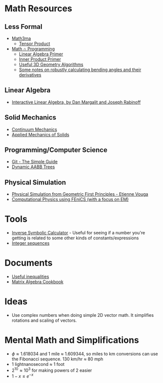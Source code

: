 # Math Resources

## Less Formal
* [Math3ma](https://www.math3ma.com/)
  * [Tensor Product](https://www.math3ma.com/blog/the-tensor-product-demystified)
* [Math ∩ Programming](https://jeremykun.com/)
  * [Linear Algebra Primer](https://jeremykun.com/2011/06/19/linear-algebra-a-primer/)
  * [Inner Product Primer](https://jeremykun.com/2011/07/25/inner-product-spaces-a-primer/)
  * [Useful 3D Geometry Algorithms](https://vicrucann.github.io/tutorials/3d-geometry-algorithms/)
  * [Some notes on robustly calculating bending angles and their derivatives](https://www.cs.utexas.edu/users/evouga/uploads/4/5/6/8/45689883/turning.pdf)

## Linear Algebra
* [Interactive Linear Algebra, by Dan Margalit and Joseph Rabinoff](https://textbooks.math.gatech.edu/ila/index.html)

## Solid Mechanics
* [Continuum Mechanics](https://www.continuummechanics.org/)
* [Applied Mechanics of Solids](https://solidmechanics.org/)

## Programming/Computer Science
* [Git - The Simple Guide](https://rogerdudler.github.io/git-guide/)
* [Dynamic AABB Trees](https://box2d.org/files/ErinCatto_DynamicBVH_GDC2019.pdf)

## Physical Simulation
* [Physical Simulation from Geometric First Principles - Etienne Vouga](https://www.overleaf.com/project/5c0c17e5c7d52344f3af8770)
* [Computational Physics using FEniCS (with a focus on EM)](https://comphysblog.wordpress.com/)

# Tools
* [Inverse Symbolic Calculator](https://wayback.cecm.sfu.ca/projects/ISC/ISCmain.html) - Useful for seeing if a number you're getting is related to some other kinds of constants/expressions
* [Integer sequences](https://oeis.org/)

# Documents
* [Useful inequalities](documents/ineq.pdf)
* [Matrix Algebra Cookbook](documents/matrixcookbook.pdf)

# Ideas
* Use complex numbers when doing simple 2D vector math. It simplifies rotations and scaling of vectors.

# Mental Math and Simplifications
* $\phi \approx 1.618034$ and 1 mile $\approx$ 1.609344, so miles to km conversions can use the Fibonacci sequence. 130 km/hr $\approx$ 80 mph
* 1 lightnanosecond $\approx$ 1 foot
* $2^10 \approx 10^3$ for making powers of 2 easier
* $1-x \leq e^{-x}$

